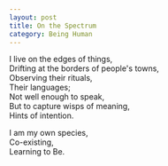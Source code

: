 ```yaml
---
layout: post
title: On the Spectrum
category: Being Human 
---
```


I live on the edges of things,  
Drifting at the borders of people's towns,  
Observing their rituals,  
Their languages;  
Not well enough to speak,  
But to capture wisps of meaning,  
Hints of intention.

I am my own species,  
Co-existing,  
Learning to Be.
